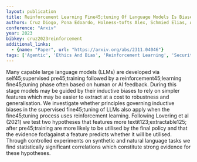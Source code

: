 ```yaml
---
layout: publication
title: Reinforcement Learning Fine45;tuning Of Language Models Is Biased Towards More Extractable Features
authors: Cruz Diogo, Pona Edoardo, Holness-tofts Alex, Schmied Elias, Alonso Víctor Abia, Griffin Charlie, Cirstea Bogdan-ionut
conference: "Arxiv"
year: 2023
bibkey: cruz2023reinforcement
additional_links:
  - {name: "Paper", url: "https://arxiv.org/abs/2311.04046"}
tags: ['Agentic', 'Ethics And Bias', 'Reinforcement Learning', 'Security', 'Training Techniques']
---
```

Many capable large language models (LLMs) are developed via self45;supervised pre45;training followed by a reinforcement45;learning fine45;tuning phase often based on human or AI feedback. During this stage models may be guided by their inductive biases to rely on simpler features which may be easier to extract at a cost to robustness and generalisation. We investigate whether principles governing inductive biases in the supervised fine45;tuning of LLMs also apply when the fine45;tuning process uses reinforcement learning. Following Lovering et al (2021) we test two hypotheses that features more textit123;extractable125; after pre45;training are more likely to be utilised by the final policy and that the evidence for/against a feature predicts whether it will be utilised. Through controlled experiments on synthetic and natural language tasks we find statistically significant correlations which constitute strong evidence for these hypotheses.
